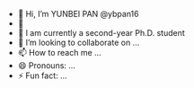 - 👋 Hi, I’m YUNBEI PAN @ybpan16
- 👀 
- 🌱 I am currently a second-year Ph.D. student
- 💞️ I’m looking to collaborate on ...
- 📫 How to reach me ...
- 😄 Pronouns: ...
- ⚡ Fun fact: ...

<!---
ybpan16/ybpan16 is a ✨ special ✨ repository because its `README.md` (this file) appears on your GitHub profile.
You can click the Preview link to take a look at your changes.
--->
